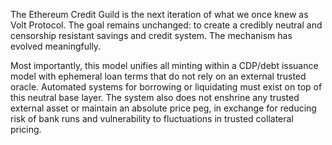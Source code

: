 The Ethereum Credit Guild is the next iteration of what we once knew as Volt Protocol. The goal remains unchanged: to create a credibly neutral and censorship resistant savings and credit system. The mechanism has evolved meaningfully.

Most importantly, this model unifies all minting within a CDP/debt issuance model with ephemeral loan terms that do not rely on an external trusted oracle. Automated systems for borrowing or liquidating must exist on top of this neutral base layer. The system also does not enshrine any trusted external asset or maintain an absolute price peg, in exchange for reducing risk of bank runs and vulnerability to fluctuations in trusted collateral pricing.